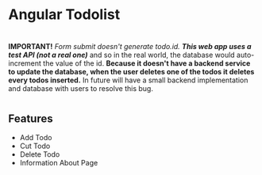 # Angular Todolist
#
**IMPORTANT!**
*Form submit doesn't generate todo.id.*
***This web app uses a test API (not a real one)*** and so in the real world, the database would auto-increment the value of the id.
**Because it doesn't have a backend service to update the database, when the user deletes one of the todos it deletes every todos inserted.**
In future will have a small backend implementation and database with users to resolve this bug.
#
## Features
* Add Todo
* Cut Todo
* Delete Todo
* Information About Page
